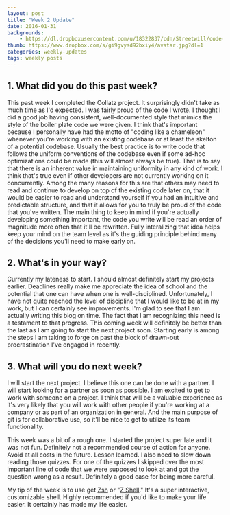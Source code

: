 ```yaml
---
layout: post
title: "Week 2 Update"
date: 2016-01-31
backgrounds:
    - https://dl.dropboxusercontent.com/u/18322837/cdn/Streetwill/code-screen.jpg
thumb: https://www.dropbox.com/s/gi9gvysd92bxiy4/avatar.jpg?dl=1
categories: weekly-updates
tags: weekly posts
---
```


## 1. What did you do this past week?

This past week I completed the Collatz project. It surprisingly didn't take as much time as I'd expected. I was fairly proud of the code I wrote. I thought I did a good job having consistent, well-documented style that mimics the style of the boiler plate code we were given. I think that's important because I personally have had the motto of "coding like a chameleon" whenever you're working with an existing codebase or at least the skelton of a potential codebase. Usually the best practice is to write code that follows the uniform conventions of the codebase even if some ad-hoc optimizations could be made (this will almost always be true). That is to say that there is an inherent value in maintaining uniformity in any kind of work. I think that's true even if other developers are not currently working on it concurrently. Among the many reasons for this are that others may need to read and continue to develop on top of the existing code later on, that it would be easier to read and understand yourself if you had an intuitive and predictable structure, and that it allows for you to truly be proud of the code that you've written. The main thing to keep in mind if you're actually developing something important, the code you write will be read an order of magnitude more often that it'll be rewritten. Fully interalizing that idea helps keep your mind on the team level as it's the guiding principle behind many of the decisions you'll need to make early on.

## 2. What's in your way?

Currently my lateness to start. I should almost definitely start my projects earlier. Deadlines really make me appreciate the idea of school and the potential that one can have when one is well-disciplined. Unfortunately, I have not quite reached the level of discipline that I would like to be at in my work, but I can certainly see improvements. I'm glad to see that I am actually writing this blog on time. The fact that I am recognizing this need is a testament to that progress. This coming week will definitely be better than the last as I am going to start the next project soon. Starting early is among the steps I am taking to forge on past the block of drawn-out procrastination I've engaged in recently.

## 3. What will you do next week?

I will start the next project. I believe this one can be done with a partner. I will start looking for a partner as soon as possible. I am excited to get to work with someone on a project. I think that will be a valuable experience as it's very likely that you will work with other people if you're working at a company or as part of an organization in general. And the main purpose of git is for collaborative use, so it'll be nice to get to utilize its team functionality.

This week was a bit of a rough one. I started the project super late and it was not fun. Definitely not a recommended course of action for anyone. Avoid at all costs in the future. Lesson learned. I also need to slow down reading those quizzes. For one of the quizzes I skipped over the most important line of code that we were supposed to look at and got the question wrong as a result. Definitely a good case for being more careful.

My tip of the week is to use get [Zsh](http://www.zsh.org/) or "[Z Shell](https://en.wikipedia.org/wiki/Z_shell)." It's a super interactive, customizable shell. Highly recommended if you'd like to make your life easier. It certainly has made my life easier.

